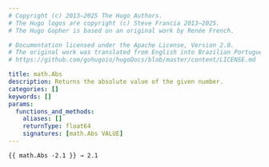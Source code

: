 ```yaml
---
# Copyright (c) 2013–2025 The Hugo Authors.
# The Hugo logos are copyright (c) Steve Francia 2013–2025.
# The Hugo Gopher is based on an original work by Renée French.

# Documentation licensed under the Apache License, Version 2.0.
# The original work was translated from English into Brazilian Portuguese.
# https://github.com/gohugoio/hugoDocs/blob/master/content/LICENSE.md

title: math.Abs
description: Returns the absolute value of the given number.
categories: []
keywords: []
params:
  functions_and_methods:
    aliases: []
    returnType: float64
    signatures: [math.Abs VALUE]
---
```


```go-html-template
{{ math.Abs -2.1 }} → 2.1
```
